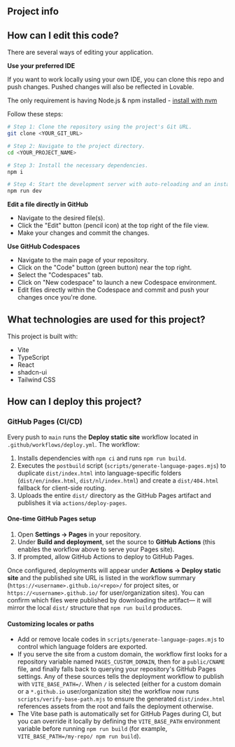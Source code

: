 

## Project info

## How can I edit this code?

There are several ways of editing your application.


**Use your preferred IDE**

If you want to work locally using your own IDE, you can clone this repo and push changes. Pushed changes will also be reflected in Lovable.

The only requirement is having Node.js & npm installed - [install with nvm](https://github.com/nvm-sh/nvm#installing-and-updating)

Follow these steps:

```sh
# Step 1: Clone the repository using the project's Git URL.
git clone <YOUR_GIT_URL>

# Step 2: Navigate to the project directory.
cd <YOUR_PROJECT_NAME>

# Step 3: Install the necessary dependencies.
npm i

# Step 4: Start the development server with auto-reloading and an instant preview.
npm run dev
```

**Edit a file directly in GitHub**

- Navigate to the desired file(s).
- Click the "Edit" button (pencil icon) at the top right of the file view.
- Make your changes and commit the changes.

**Use GitHub Codespaces**

- Navigate to the main page of your repository.
- Click on the "Code" button (green button) near the top right.
- Select the "Codespaces" tab.
- Click on "New codespace" to launch a new Codespace environment.
- Edit files directly within the Codespace and commit and push your changes once you're done.

## What technologies are used for this project?

This project is built with:

- Vite
- TypeScript
- React
- shadcn-ui
- Tailwind CSS

## How can I deploy this project?

### GitHub Pages (CI/CD)

Every push to `main` runs the **Deploy static site** workflow located in `.github/workflows/deploy.yml`. The workflow:

1. Installs dependencies with `npm ci` and runs `npm run build`.
2. Executes the `postbuild` script (`scripts/generate-language-pages.mjs`) to duplicate `dist/index.html` into
   language-specific folders (`dist/en/index.html`, `dist/nl/index.html`) and create a `dist/404.html` fallback for
   client-side routing.
3. Uploads the entire `dist/` directory as the GitHub Pages artifact and publishes it via `actions/deploy-pages`.

#### One-time GitHub Pages setup

1. Open **Settings → Pages** in your repository.
2. Under **Build and deployment**, set the source to **GitHub Actions** (this enables the workflow above to serve your
   Pages site).
3. If prompted, allow GitHub Actions to deploy to GitHub Pages.

Once configured, deployments will appear under **Actions → Deploy static site** and the published site URL is listed in
the workflow summary (`https://<username>.github.io/<repo>/` for project sites, or `https://<username>.github.io/` for
user/organization sites). You can confirm which files were published by downloading the artifact— it will mirror the
local `dist/` structure that `npm run build` produces.

#### Customizing locales or paths

- Add or remove locale codes in `scripts/generate-language-pages.mjs` to control which language folders are exported.
- If you serve the site from a custom domain, the workflow first looks for a repository variable named `PAGES_CUSTOM_DOMAIN`,
  then for a `public/CNAME` file, and finally falls back to querying your repository's GitHub Pages settings. Any of these
  sources tells the deployment workflow to publish with `VITE_BASE_PATH=/`. When `/` is selected (either for a custom domain
  or a `*.github.io` user/organization site) the workflow now runs `scripts/verify-base-path.mjs` to ensure the generated
  `dist/index.html` references assets from the root and fails the deployment otherwise.
- The Vite base path is automatically set for GitHub Pages during CI, but you can override it locally by defining the
  `VITE_BASE_PATH` environment variable before running `npm run build` (for example, `VITE_BASE_PATH=/my-repo/ npm run
  build`).


